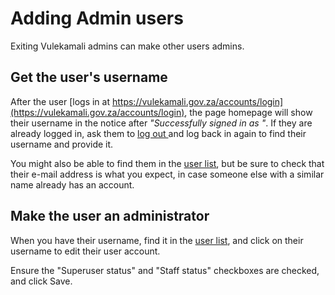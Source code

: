 # Adding Admin users

Exiting Vulekamali admins can make other users admins.

## Get the user's username

After the user [logs in at https://vulekamali.gov.za/accounts/login](https://vulekamali.gov.za/accounts/login), the page homepage will show their username in the notice after _"Successfully signed in as "_. If they are already logged in, ask them to [log out ](https://vulekamali.gov.za/accounts/logout)and log back in again to find their username and provide it.

You might also be able to find them in the [user list](https://vulekamali.gov.za/admin/auth/user/), but be sure to check that their e-mail address is what you expect, in case someone else with a similar name already has an account.

## Make the user an administrator

When you have their username, find it in the [user list](https://vulekamali.gov.za/admin/auth/user/), and click on their username to edit their user account.

Ensure the "Superuser status" and "Staff status" checkboxes are checked, and click Save.

